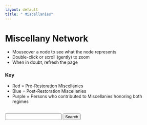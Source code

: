 ```yaml
---
layout: default
title: " Miscellanies"
---
```



# Miscellany Network
- Mouseover a node to see what the node represents
- Double-click or scroll (gently) to zoom
- When in doubt, refresh the page

### Key
- Red = Pre-Restoration Miscellanies
- Blue = Post-Restoration Miscellanies
- Purple = Persons who contributed to Miscellanies honoring both regimes



<br/>

<div class="ui-widget">
   <input id="search">
    <button type="button" onclick="searchNode()">Search</button>
</div>
<!-- Use the slider to adjust links: 
<div id="slider" class="ui-slider ui-slider-horizontal ui-widget ui-widget-content ui-corner-all"><a class="ui-slider-handle ui-state-default ui-corner-all" href="#" style="left: 0%;"></a></div>
<br/> -->
<div id="network"></div>

<script src="http://d3js.org/d3.v3.min.js"></script>
<script src="https://ajax.googleapis.com/ajax/libs/jquery/1.11.3/jquery.min.js"></script>
<link rel="stylesheet" href="https://ajax.googleapis.com/ajax/libs/jqueryui/1.11.4/themes/smoothness/jquery-ui.css">
<script src="https://ajax.googleapis.com/ajax/libs/jqueryui/1.11.4/jquery-ui.min.js"></script>
<script src='miscellanynetwork.js'></script>